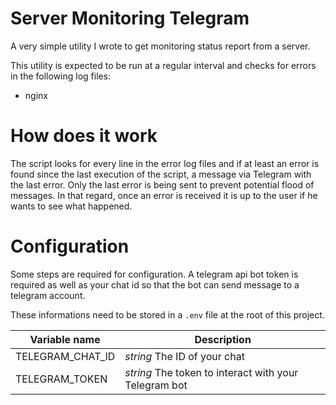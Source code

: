# Server Monitoring Telegram

A very simple utility I wrote to get monitoring status report from a server.

This utility is expected to be run at a regular interval and checks for errors in the following log files:

* nginx

# How does it work

The script looks for every line in the error log files and if at least an error is found since the last execution of the script, a message via Telegram with the last error. Only the last error is being sent to prevent potential flood of messages. In that regard, once an error is received it is up to the user if he wants to see what happened.

# Configuration

Some steps are required for configuration. A telegram api bot token is required as well as your chat id so that the bot can send message to a telegram account.

These informations need to be stored in a `.env` file at the root of this project.

| Variable name | Description |
|---------------|-------------|
| TELEGRAM_CHAT_ID | *string* The ID of your chat |
| TELEGRAM_TOKEN | *string* The token to interact with your Telegram bot |